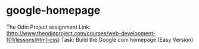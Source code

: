 # google-homepage
The Odin Project assignment
Link: (http://www.theodinproject.com/courses/web-development-101/lessons/html-css)
Task: Build the Google.com homepage (Easy Version)
